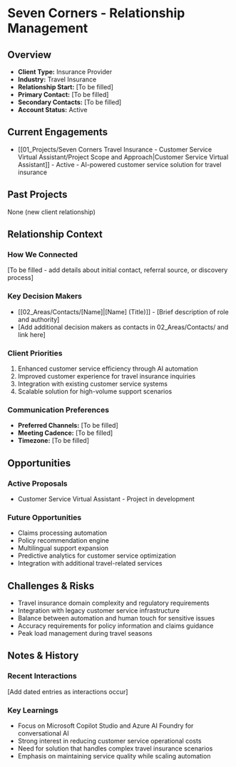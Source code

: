 # Seven Corners - Relationship Management

## Overview
- **Client Type:** Insurance Provider
- **Industry:** Travel Insurance
- **Relationship Start:** [To be filled]
- **Primary Contact:** [To be filled]
- **Secondary Contacts:** [To be filled]
- **Account Status:** Active

## Current Engagements
- [[01_Projects/Seven Corners Travel Insurance - Customer Service Virtual Assistant/Project Scope and Approach|Customer Service Virtual Assistant]] - Active - AI-powered customer service solution for travel insurance

## Past Projects
None (new client relationship)

## Relationship Context
### How We Connected
[To be filled - add details about initial contact, referral source, or discovery process]

### Key Decision Makers
- [[02_Areas/Contacts/[Name]|[Name] (Title)]] - [Brief description of role and authority]
- [Add additional decision makers as contacts in 02_Areas/Contacts/ and link here]

### Client Priorities
1. Enhanced customer service efficiency through AI automation
2. Improved customer experience for travel insurance inquiries
3. Integration with existing customer service systems
4. Scalable solution for high-volume support scenarios

### Communication Preferences
- **Preferred Channels:** [To be filled]
- **Meeting Cadence:** [To be filled]
- **Timezone:** [To be filled]

## Opportunities
### Active Proposals
- Customer Service Virtual Assistant - Project in development

### Future Opportunities
- Claims processing automation
- Policy recommendation engine
- Multilingual support expansion
- Predictive analytics for customer service optimization
- Integration with additional travel-related services

## Challenges & Risks
- Travel insurance domain complexity and regulatory requirements
- Integration with legacy customer service infrastructure
- Balance between automation and human touch for sensitive issues
- Accuracy requirements for policy information and claims guidance
- Peak load management during travel seasons

## Notes & History
### Recent Interactions
[Add dated entries as interactions occur]

### Key Learnings
- Focus on Microsoft Copilot Studio and Azure AI Foundry for conversational AI
- Strong interest in reducing customer service operational costs
- Need for solution that handles complex travel insurance scenarios
- Emphasis on maintaining service quality while scaling automation
